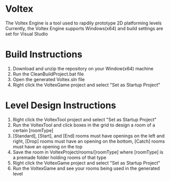 # Voltex
The Voltex Engine is a tool used to rapdily prototype 2D platforming levels  
Currently, the Voltex Engine supports Windows(x64) and build settings are set for Visual Studio  

# Build Instructions
1) Download and unzip the repository on your Window(x64) machine
2) Run the CleanBuildProject.bat file
3) Open the generated Voltex.sln file
4) Right click the VoltexGame project and select "Set as Startup Project"

# Level Design Instructions
1) Right click the VoltexTool project and select "Set as Startup Project"
2) Run the VoltexTool and click boxes in the grid to design a room of a certain [roomType]
3) [Standard], [Start], and [End] rooms must have openings on the left and right, [Drop] rooms must have an opening on the bottom, [Catch] rooms must have an opening on the top
4) Save the room in VoltexProject/rooms/[roomType] where [roomType] is a premade folder holding rooms of that type
5) Right click the VoltexGame project and select "Set as Startup Project"
6) Run the VoltexGame and see your rooms being used in the generated level
